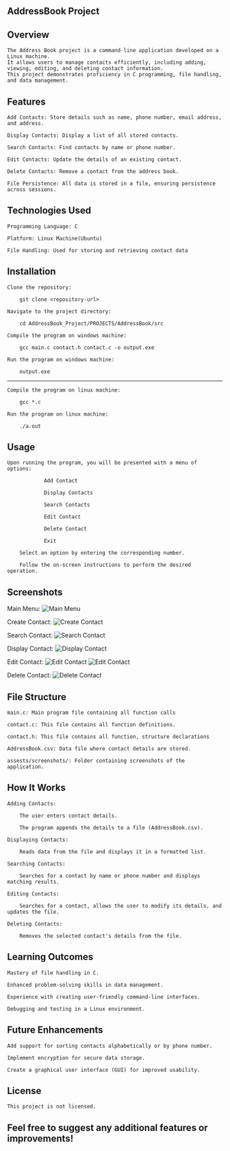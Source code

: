 ## AddressBook Project

## Overview

    The Address Book project is a command-line application developed on a Linux machine. 
    It allows users to manage contacts efficiently, including adding, viewing, editing, and deleting contact information. 
    This project demonstrates proficiency in C programming, file handling, and data management.

## Features

    Add Contacts: Store details such as name, phone number, email address, and address.

    Display Contacts: Display a list of all stored contacts.

    Search Contacts: Find contacts by name or phone number.

    Edit Contacts: Update the details of an existing contact.

    Delete Contacts: Remove a contact from the address book.

    File Persistence: All data is stored in a file, ensuring persistence across sessions.

## Technologies Used

    Programming Language: C

    Platform: Linux Machine(Ubuntu)

    File Handling: Used for storing and retrieving contact data

## Installation

    Clone the repository:

        git clone <repository-url>

    Navigate to the project directory:

        cd AddressBook_Project/PROJECTS/AddressBook/src

    Compile the program on windows machine:

        gcc main.c contact.h contact.c -o output.exe

    Run the program on windows machine:

        output.exe
------------------------------------------------------
    Compile the program on linux machine:

        gcc *.c

    Run the program on linux machine:

        ./a.out

## Usage

    Upon running the program, you will be presented with a menu of options:

                Add Contact

                Display Contacts

                Search Contacts

                Edit Contact

                Delete Contact

                Exit

        Select an option by entering the corresponding number.

        Follow the on-screen instructions to perform the desired operation.

## Screenshots
Main Menu:
![Main Menu](./assests/screenshots/main_menu.png)

Create Contact:
![Create Contact](./assests/screenshots/create_contact.png)

Search Contact:
![Search Contact](./assests/screenshots/search_contact.png)

Display Contact:
![Display Contact](./assests/screenshots/display_contact.png)

Edit Contact:
![Edit Contact](./assests/screenshots/edit_contact_1.png)
![Edit Contact](./assests/screenshots/edit_contact_2.png)

Delete Contact:
![Delete Contact](./assests/screenshots/delete_contact.png)

## File Structure

    main.c: Main program file containing all function calls

    contact.c: This file contains all function definitions.

    contact.h: This file contains all function, structure declarations

    AddressBook.csv: Data file where contact details are stored.

    assests/screenshots/: Folder containing screenshots of the application.

## How It Works

    Adding Contacts:

        The user enters contact details.

        The program appends the details to a file (AddressBook.csv).

    Displaying Contacts:

        Reads data from the file and displays it in a formatted list.

    Searching Contacts:

        Searches for a contact by name or phone number and displays matching results.

    Editing Contacts:

        Searches for a contact, allows the user to modify its details, and updates the file.

    Deleting Contacts:

        Removes the selected contact's details from the file.

## Learning Outcomes

    Mastery of file handling in C.

    Enhanced problem-solving skills in data management.

    Experience with creating user-friendly command-line interfaces.

    Debugging and testing in a Linux environment.

## Future Enhancements

    Add support for sorting contacts alphabetically or by phone number.

    Implement encryption for secure data storage.

    Create a graphical user interface (GUI) for improved usability.

## License

    This project is not licensed.

## Feel free to suggest any additional features or improvements!
